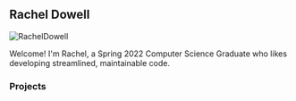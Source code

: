 ## Rachel Dowell
![RachelDowell](/RachelDowell/docs/assets/DowellHeadshot.jpg)

Welcome! I'm Rachel, a Spring 2022 Computer Science Graduate who likes developing streamlined, maintainable code.

### Projects

